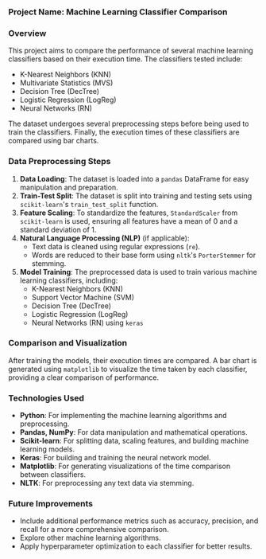 ### **Project Name**: Machine Learning Classifier Comparison

### **Overview**
This project aims to compare the performance of several machine learning classifiers based on their execution time. The classifiers tested include:

- K-Nearest Neighbors (KNN)
- Multivariate Statistics (MVS)
- Decision Tree (DecTree)
- Logistic Regression (LogReg)
- Neural Networks (RN)

The dataset undergoes several preprocessing steps before being used to train the classifiers. Finally, the execution times of these classifiers are compared using bar charts.

### **Data Preprocessing Steps**
1. **Data Loading**: The dataset is loaded into a `pandas` DataFrame for easy manipulation and preparation.
2. **Train-Test Split**: The dataset is split into training and testing sets using `scikit-learn`'s `train_test_split` function.
3. **Feature Scaling**: To standardize the features, `StandardScaler` from `scikit-learn` is used, ensuring all features have a mean of 0 and a standard deviation of 1.
4. **Natural Language Processing (NLP)** (if applicable):
   - Text data is cleaned using regular expressions (`re`).
   - Words are reduced to their base form using `nltk`'s `PorterStemmer` for stemming.
5. **Model Training**: The preprocessed data is used to train various machine learning classifiers, including:
   - K-Nearest Neighbors (KNN)
   - Support Vector Machine (SVM)
   - Decision Tree (DecTree)
   - Logistic Regression (LogReg)
   - Neural Networks (RN) using `keras`

### **Comparison and Visualization**
After training the models, their execution times are compared. A bar chart is generated using `matplotlib` to visualize the time taken by each classifier, providing a clear comparison of performance.

### **Technologies Used**
- **Python**: For implementing the machine learning algorithms and preprocessing.
- **Pandas, NumPy**: For data manipulation and mathematical operations.
- **Scikit-learn**: For splitting data, scaling features, and building machine learning models.
- **Keras**: For building and training the neural network model.
- **Matplotlib**: For generating visualizations of the time comparison between classifiers.
- **NLTK**: For preprocessing any text data via stemming.

### **Future Improvements**
- Include additional performance metrics such as accuracy, precision, and recall for a more comprehensive comparison.
- Explore other machine learning algorithms.
- Apply hyperparameter optimization to each classifier for better results.
